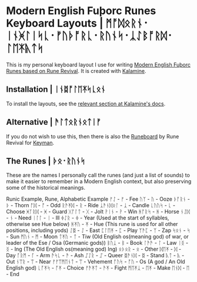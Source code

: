 # Modern English Fuþorc Runes Keyboard Layouts | ᛗᚩᛞᛟᚱᚾ᛫ᛁᚾᚸᛚᛁᛋᚳ᛫ᚠᚢᚦᚩᚱᚳ᛫ᚱᚢᚾᛋ᛫ᛣᛇᛒᚩᚱᛞ᛫ᛚᛖᛡᚣᛏᛋ

This is my personal keyboard layout I use for writing [Modern English Fuþorc Runes based on Rune Revival](<https://www.youtube.com/@LearnRunes>). It is created with [Kalamine](<https://github.com/OneDeadKey/kalamine>).

## Installation | ᛁᚾᛥᚩᛚᛖᛡᛋᚳᛟᚾ

To install the layouts, see the [relevant section at Kalamine's docs](<https://github.com/OneDeadKey/kalamine?tab=readme-ov-file#using-distributable-layouts>).


## Alternative | ᚫᛚᛏᛟᚱᚾᛟᛏᛁᚠ

If you do not wish to use this, then there is also the [Runeboard](<https://keyman.com/keyboards/runeboard>) by Rune Revival for [Keyman](<https://keyman.com/>).

## The Runes | ᚦᛟ᛫ᚱᚢᚾᛋ

These are the names I personally call the runes (and just a list of sounds) to make it easier to remember in a Modern English context, but also preserving some of the historical meanings.

Runic Example, Rune, Alphabetic Example
ᚠᛇ - ᚠ - Fee
ᚢᛉ - ᚢ - Ooze
ᚦᚩᚱᚾ - ᚦ - Thorn
ᚩᛞ - ᚩ - Odd
ᚱᚫᛡᛞ - ᚱ - Ride
ᛣᚫᚾᛞᛟᛚ - ᛣ - Candle
ᚳᚢᚢᛋ - ᚳ - Choose
ᚸᚪᚱᛞ - ᚸ - Guard
ᚷᚩᛚᛏ - ᚷ - Jolt
ᚹᛁᚾ - ᚹ - Win
ᚻᚩᚱᛋ - ᚻ - Horse
ᚾᛇᛞ - ᚾ - Need
ᛁᛚᛚ - ᛁ - Ill
ᛄᛇᚱ - ᛄ - Year (Used at the start of syllables, otherwise see Hue below)
ᚻᛡᚢ - ᛡ - Hue (This rune is used for all other positions, including yods)
ᛇᛥ - ᛇ - East
ᛈᛚᛖᛡ - ᛈ - Play
ᛉᚫᛈ - ᛉ - Zap
ᛋᛟᚾ - ᛋ - Sun
ᛗᚢᚾ - ᛗ - Moon
ᛏᛡᚢ - ᛏ - Tiw (Old English os(meaning god) of war, or leader of the Ese / Osa (Germanic gods))
ᛒᚢᛣ - ᛒ - Book
ᛚᚫᚫ - ᛚ - Law
ᛁᛝ - ᛝ - Ing (The Old English os(meaning god) Ing)
ᛟᚦᛟᚱ - ᛟ - Other
ᛞᛖᛡ - ᛞ -  Day
ᚪᚱᛗ - ᚪ - Arm
ᚫᛋᚳ - ᚫ - Ash
ᛢᛇᚱ - ᛢ - Queer 
ᛥᚫᚾᛞ - ᛥ  - Stand
ᚣᛏ - ᚣ - Out
ᚾᛠᚱ - ᛠ - Near
ᚠ‍ᚠᛠᛗᛖᚾᛏ - ᛠ - Vehement
ᚩᚢᛋ - ᚩᚢ - Os (A god / An Old English god)
ᚳᚩᛡᛋ - ᚩᛡ - Choice
ᚠᚫᛡᛏ - ᚫᛡ - Fight
ᛗᛖᛡᛣ - ᛖᛡ - Make
ᛖᚾᛞ - ᛖ - End
